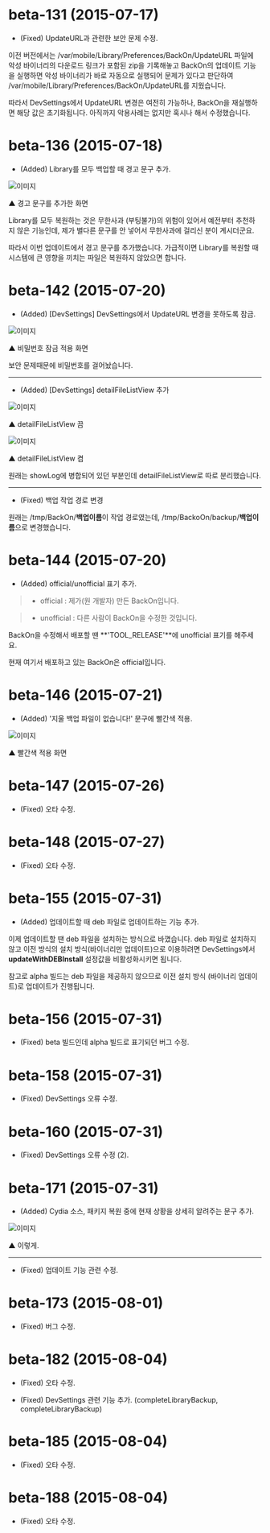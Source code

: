 # beta-131 (2015-07-17)

- (Fixed) UpdateURL과 관련한 보안 문제 수정.

이전 버전에서는 /var/mobile/Library/Preferences/BackOn/UpdateURL 파일에 악성 바이너리의 다운로드 링크가 포함된 zip을 기록해놓고 BackOn의 업데이트 기능을 실행하면 악성 바이너리가 바로 자동으로 실행되어 문제가 있다고 판단하여 /var/mobile/Library/Preferences/BackOn/UpdateURL를 지웠습니다.

따라서 DevSettings에서 UpdateURL 변경은 여전히 가능하나, BackOn을 재실행하면 해당 값은 초기화됩니다.
아직까지 악용사례는 없지만 혹시나 해서 수정했습니다.

# beta-136 (2015-07-18)

- (Added) Library를 모두 백업할 때 경고 문구 추가.

![이미지](https://farm1.staticflickr.com/553/19591699779_bc7cd92b3a_o.png)

▲ 경고 문구를 추가한 화면

Library를 모두 복원하는 것은 무한사과 (부팅불가)의 위험이 있어서 예전부터 추천하지 않은 기능인데, 제가 별다른 문구를 안 넣어서 무한사과에 걸리신 분이 계시더군요.

따라서 이번 업데이트에서 경고 문구를 추가했습니다. 가급적이면 Library를 복원할 때 시스템에 큰 영향을 끼치는 파일은 복원하지 않았으면 합니다.

# beta-142 (2015-07-20)

- (Added) [DevSettings] DevSettings에서 UpdateURL 변경을 못하도록 잠금.

![이미지](https://farm1.staticflickr.com/288/19825383876_2c03de6a18_o.png)

▲ 비밀번호 잠금 적용 화면

보안 문제때문에 비밀번호를 걸어놨습니다.

---

- (Added) [DevSettings] detailFileListView 추가

![이미지](https://farm4.staticflickr.com/3731/19663590028_591cc3d425_o.png)

▲ detailFileListView 끔

![이미지](https://farm1.staticflickr.com/400/19856592451_6dc83e1f52_o.png)

▲ detailFileListView 켬

원래는 showLog에 병합되어 있던 부분인데 detailFileListView로 따로 분리했습니다.

---

- (Fixed) 백업 작업 경로 변경

원래는 /tmp/BackOn/**백업이름**이 작업 경로였는데, /tmp/BackoOn/backup/**백업이름**으로 변경했습니다.

# beta-144 (2015-07-20)

- (Added) official/unofficial 표기 추가.

>- official : 제가(원 개발자) 만든 BackOn입니다.

>- unofficial : 다른 사람이 BackOn을 수정한 것입니다.

BackOn을 수정해서 배포할 땐 **'TOOL_RELEASE'**에 unofficial 표기를 해주세요.

현재 여기서 배포하고 있는 BackOn은 official입니다.

# beta-146 (2015-07-21)

- (Added) '지울 백업 파일이 없습니다!' 문구에 빨간색 적용.

![이미지](https://farm1.staticflickr.com/436/19878511862_7590614063_o.png)

▲ 빨간색 적용 화면

# beta-147 (2015-07-26)

- (Fixed) 오타 수정.

# beta-148 (2015-07-27)

- (Fixed) 오타 수정.

# beta-155 (2015-07-31)

- (Added) 업데이트할 때 deb 파일로 업데이트하는 기능 추가.

이제 업데이트할 땐 deb 파일을 설치하는 방식으로 바꼈습니다. deb 파일로 설치하지 않고 이전 방식의 설치 방식(바이너리만 업데이트)으로 이용하려면 DevSettings에서 **updateWithDEBInstall** 설정값을 비활성화시키면 됩니다.

참고로 alpha 빌드는 deb 파일을 제공하지 않으므로 이전 설치 방식 (바이너리 업데이트)로 업데이트가 진행됩니다.

# beta-156 (2015-07-31)

- (Fixed) beta 빌드인데 alpha 빌드로 표기되던 버그 수정.

# beta-158 (2015-07-31)

- (Fixed) DevSettings 오류 수정.

# beta-160 (2015-07-31)

- (Fixed) DevSettings 오류 수정 (2).

# beta-171 (2015-07-31)

- (Added) Cydia 소스, 패키지 복원 중에 현재 상황을 상세히 알려주는 문구 추가.

![이미지](https://farm1.staticflickr.com/366/20168329571_d170d133c6_o.png)

▲ 이렇게.

---

- (Fixed) 업데이트 기능 관련 수정.

# beta-173 (2015-08-01)

- (Fixed) 버그 수정.

# beta-182 (2015-08-04)

- (Fixed) 오타 수정.

- (Fixed) DevSettings 관련 기능 추가. (completeLibraryBackup, completeLibraryBackup)

# beta-185 (2015-08-04)

- (Fixed) 오타 수정.

# beta-188 (2015-08-04)

- (Fixed) 오타 수정.